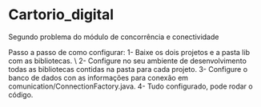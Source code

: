 # Cartorio_digital
Segundo problema do módulo de concorrência e conectividade

Passo a passo de como configurar:
1- Baixe os dois projetos e a pasta lib com as bibliotecas. \\
2- Configure no seu ambiente de desenvolvimento todas as bibliotecas contidas na pasta para cada projeto. 
3- Configure o banco de dados con as informações para conexão em comunication/ConnectionFactory.java. 
4- Tudo configurado, pode rodar o código.
